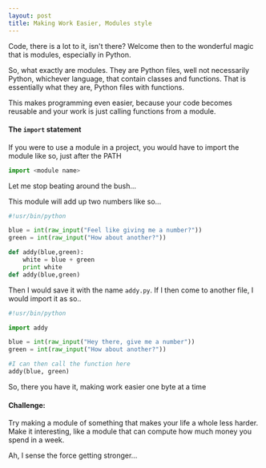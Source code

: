 ```yaml
---
layout: post
title: Making Work Easier, Modules style
---
```


Code, there is a lot to it, isn't there? Welcome then to the wonderful magic that is modules, especially in Python.

So, what exactly are modules. They are Python files, well not necessarily Python, whichever language, that contain classes and functions. That is essentially what they are, Python files with functions.

This makes programming even easier, because your code becomes reusable and your work is just calling functions from a module.

#### The ```import``` statement
If you were to use a module in a project, you would have to import the module like so, just after the PATH

```python
import <module name>
```

Let me stop beating around the bush...

This module will add up two numbers like so...

```python
#!usr/bin/python

blue = int(raw_input("Feel like giving me a number?"))
green = int(raw_input("How about another?"))

def addy(blue,green):
    white = blue + green
    print white
def addy(blue,green)

```

Then I would save it with the name ```addy.py```. If I then come to another file, I would import it as so..

```python
#!usr/bin/python

import addy

blue = int(raw_input("Hey there, give me a number"))
green = int(raw_input("How about another?"))

#I can then call the function here
addy(blue, green)

```
So, there you have it, making work easier one byte at a time

#### Challenge:

Try making a module of something that makes your life a whole less harder. Make it interesting, like a module that can compute how much money you spend in a week.

Ah, I sense the force getting stronger...
